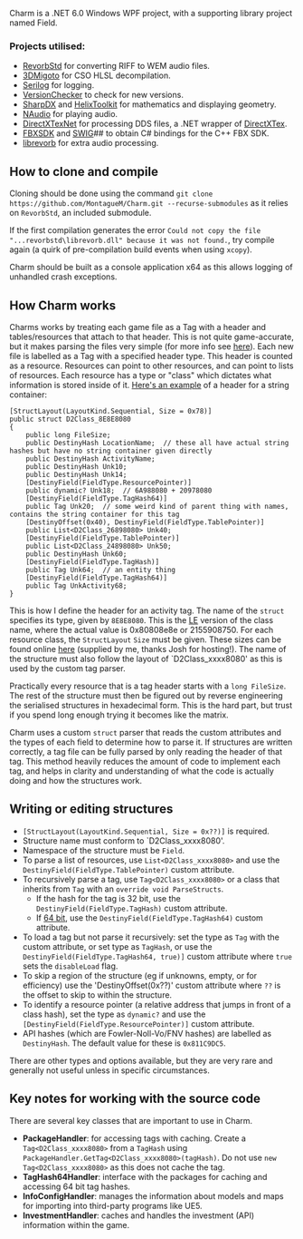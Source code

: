 Charm is a .NET 6.0 Windows WPF project, with a supporting library project named Field.

### Projects utilised:

* [RevorbStd](https://github.com/xyx0826/revorbstd) for converting RIFF to WEM audio files.
* [3DMigoto](https://github.com/bo3b/3Dmigoto) for CSO HLSL decompilation.
* [Serilog](https://github.com/serilog/serilog) for logging.
* [VersionChecker](https://github.com/hughbe/version-checker) to check for new versions.
* [SharpDX](https://github.com/sharpdx/SharpDX) and [HelixToolkit](https://github.com/helix-toolkit/helix-toolkit) for mathematics and displaying geometry.
* [NAudio](https://github.com/naudio/NAudio) for playing audio.
* [DirectXTexNet](https://github.com/deng0/DirectXTexNet) for processing DDS files, a .NET wrapper of [DirectXTex](https://github.com/microsoft/DirectXTex).
* [FBXSDK](https://www.autodesk.com/developer-network/platform-technologies/fbx-sdk-2020-2-1) and [SWIG](https://www.swig.org/)##  to obtain C# bindings for the C++ FBX SDK.
* [librevorb](https://github.com/xyx0826/librevorb) for extra audio processing.

## How to clone and compile

Cloning should be done using the command `git clone https://github.com/MontagueM/Charm.git --recurse-submodules` as it relies on `RevorbStd`, an included submodule.

If the first compilation generates the error `Could not copy the file "...revorbstd\librevorb.dll" because it was not found.`, try compile again (a quirk of pre-compilation build events when using `xcopy`).

Charm should be built as a console application x64 as this allows logging of unhandled crash exceptions.


## How Charm works

Charms works by treating each game file as a Tag with a header and tables/resources that attach to that header. This is not quite game-accurate, but it makes parsing the files very simple (for more info see [here]()). Each new file is labelled as a Tag with a specified header type. This header is counted as a resource. Resources can point to other resources, and can point to lists of resources. Each resource has a type or "class" which dictates what information is stored inside of it. [Here's an example](https://github.com/MontagueM/Charm/blob/d99369a49a9a7cc9ed1b300b60666209ff780c6a/Field/General/Activity.cs#L22) of a header for a string container: 
```
[StructLayout(LayoutKind.Sequential, Size = 0x78)]
public struct D2Class_8E8E8080
{
    public long FileSize;
    public DestinyHash LocationName;  // these all have actual string hashes but have no string container given directly
    public DestinyHash ActivityName;
    public DestinyHash Unk10;
    public DestinyHash Unk14;
    [DestinyField(FieldType.ResourcePointer)]
    public dynamic? Unk18;  // 6A988080 + 20978080
    [DestinyField(FieldType.TagHash64)]
    public Tag Unk20;  // some weird kind of parent thing with names, contains the string container for this tag
    [DestinyOffset(0x40), DestinyField(FieldType.TablePointer)]
    public List<D2Class_26898080> Unk40;
    [DestinyField(FieldType.TablePointer)]
    public List<D2Class_24898080> Unk50;
    public DestinyHash Unk60;
    [DestinyField(FieldType.TagHash)]
    public Tag Unk64;  // an entity thing
    [DestinyField(FieldType.TagHash64)] 
    public Tag UnkActivity68;
}
```

This is how I define the header for an activity tag. The name of the `struct` specifies its type, given by `8E8E8080`. This is the [LE](https://en.wikipedia.org/wiki/Endianness) version of the class name, where the actual value is 0x80808e8e or 2155908750. For each resource class, the `StructLayout` `Size` must be given. These sizes can be found online [here](https://destiny-pkg-classes.netlify.app/) (supplied by me, thanks Josh for hosting!). The name of the structure must also follow the layout of `D2Class_xxxx8080' as this is used by the custom tag parser.

Practically every resource that is a tag header starts with a `long FileSize`. The rest of the structure must then be figured out by reverse engineering the serialised structures in hexadecimal form. This is the hard part, but trust if you spend long enough trying it becomes like the matrix.

Charm uses a custom `struct` parser that reads the custom attributes and the types of each field to determine how to parse it. If structures are written correctly, a tag file can be fully parsed by only reading the header of that tag. This method heavily reduces the amount of code to implement each tag, and helps in clarity and understanding of what the code is actually doing and how the structures work.

## Writing or editing structures

* `[StructLayout(LayoutKind.Sequential, Size = 0x??)]` is required.
* Structure name must conform to `D2Class_xxxx8080'.
* Namespace of the structure must be `Field`.
* To parse a list of resources, use `List<D2Class_xxxx8080>` and use the `DestinyField(FieldType.TablePointer)` custom attribute.
* To recursively parse a tag, use `Tag<D2Class_xxxx8080>` or a class that inherits from `Tag` with an `override void ParseStructs`.
  * If the hash for the tag is 32 bit, use the `DestinyField(FieldType.TagHash)` custom attribute.
  * If [64 bit](), use the `DestinyField(FieldType.TagHash64)` custom attribute.
* To load a tag but not parse it recursively: set the type as `Tag` with the custom attribute, or set type as `TagHash`, or use the `DestinyField(FieldType.TagHash64, true)]` custom attribute where `true` sets the `disableLoad` flag.
* To skip a region of the structure (eg if unknowns, empty, or for efficiency) use the 'DestinyOffset(0x??)' custom attribute where `??` is the offset to skip to within the structure.
* To identify a resource pointer (a relative address that jumps in front of a class hash), set the type as `dynamic?` and use the `[DestinyField(FieldType.ResourcePointer)]` custom attribute.
* API hashes (which are Fowler-Noll-Vo/FNV hashes) are labelled as `DestinyHash`. The default value for these is `0x811C9DC5`.

There are other types and options available, but they are very rare and generally not useful unless in specific circumstances.

## Key notes for working with the source code

There are several key classes that are important to use in Charm.

* **PackageHandler**: for accessing tags with caching. Create a `Tag<D2Class_xxxx8080>` from a `TagHash` using `PackageHandler.GetTag<D2Class_xxxx8080>(tagHash)`. Do not use `new Tag<D2Class_xxxx8080>` as this does not cache the tag.
* **TagHash64Handler**: interface with the packages for caching and accessing 64 bit tag hashes.
* **InfoConfigHandler**: manages the information about models and maps for importing into third-party programs like UE5.
* **InvestmentHandler**: caches and handles the investment (API) information within the game.

